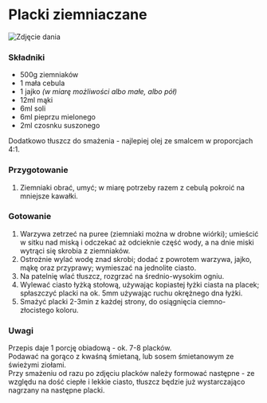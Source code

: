 # Placki ziemniaczane

![Zdjęcie dania](Placki_ziemniaczane.jpg)

### Składniki
- 500g ziemniaków
- 1 mała cebula
- 1 jajko *(w miarę możliwości albo małe, albo pół)*
- 12ml mąki
- 6ml soli
- 6ml pieprzu mielonego
- 2ml czosnku suszonego

Dodatkowo tłuszcz do smażenia - najlepiej olej ze smalcem w proporcjach 4:1.

### Przygotowanie
1. Ziemniaki obrać, umyć; w miarę potrzeby razem z cebulą pokroić na mniejsze kawałki.

### Gotowanie
1. Warzywa zetrzeć na puree (ziemniaki można w drobne wiórki); umieścić w sitku nad miską i odczekać aż odcieknie część wody, a na dnie miski wytrąci się skrobia z ziemniaków.
2. Ostrożnie wylać wodę znad skrobi; dodać z powrotem warzywa, jajko, mąkę oraz przyprawy; wymieszać na jednolite ciasto.
3. Na patelnię wlać tłuszcz, rozgrzać na średnio-wysokim ogniu.
4. Wylewać ciasto łyżką stołową, używając kopiastej łyżki ciasta na placek; spłaszczyć placki na ok. 5mm używając ruchu okrężnego dna łyżki.
5. Smażyć placki 2-3min z każdej strony, do osiągnięcia ciemno-złocistego koloru.

### Uwagi
Przepis daje 1 porcję obiadową - ok. 7-8 placków.\
Podawać na gorąco z kwaśną śmietaną, lub sosem śmietanowym ze świeżymi ziołami.\
Przy smażeniu od razu po zdjęciu placków należy formować następne - ze względu na dość ciepłe i lekkie ciasto, tłuszcz będzie już wystarczająco nagrzany na następne placki.
